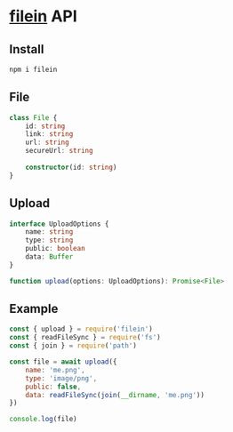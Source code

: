 # [filein](https://filein.io) API

## Install

```bash
npm i filein
```

## File

```ts
class File {
	id: string
	link: string
	url: string
	secureUrl: string
	
	constructor(id: string)
}
```

## Upload

```ts
interface UploadOptions {
	name: string
	type: string
	public: boolean
	data: Buffer
}

function upload(options: UploadOptions): Promise<File>
```

## Example

```js
const { upload } = require('filein')
const { readFileSync } = require('fs')
const { join } = require('path')

const file = await upload({
	name: 'me.png',
	type: 'image/png',
	public: false,
	data: readFileSync(join(__dirname, 'me.png'))
})

console.log(file)
```
